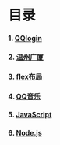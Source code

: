 # 目录

#### 1. [QQlogin](./qqlogin/qqlogin总结.md)

#### 2. [温州广厦](./温州广厦/温州广厦.md)

#### 3. [flex布局](./flex布局/flex布局.md)

#### 4. [QQ音乐](./QQ音乐/QQ音乐总结.md)

#### 5. [JavaScript](./JavaScript/尚硅谷最新版JavaScript基础全套教程完整版.md)

#### 6. [Node.js](./Node.js/Node.js-黑马程序员视频总结.md)

